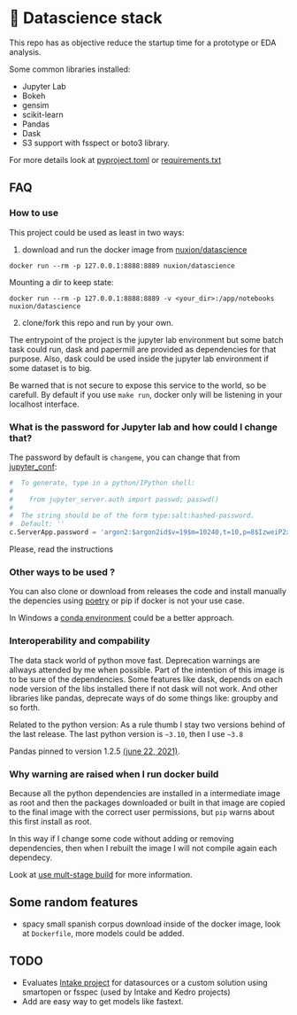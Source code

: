 # :satellite: Datascience stack

This repo has as objective reduce the startup time for a prototype or EDA analysis. 

Some common libraries installed:

- Jupyter Lab
- Bokeh 
- gensim
- scikit-learn
- Pandas
- Dask
- S3 support with fsspect or boto3 library.

For more details look at [pyproject.toml](pyproject.toml) or [requirements.txt](requirements.txt)


## FAQ

### How to use

This project could be used as least in two ways:

1. download and run the docker image from [nuxion/datascience](https://hub.docker.com/repository/docker/nuxion/python)

```
docker run --rm -p 127.0.0.1:8888:8889 nuxion/datascience
```

Mounting a dir to keep state:

```
docker run --rm -p 127.0.0.1:8888:8889 -v <your_dir>:/app/notebooks nuxion/datascience
```


2. clone/fork this repo and run by your own.

The entrypoint of the project is the jupyter lab environment but some batch task could run, dask and papermill are provided as dependencies for that purpose. Also, dask could be used inside the jupyter lab environment if some dataset is to big.

Be warned that is not secure to expose this service to the world, so be carefull. By default if you use `make run`, docker only will be listening in your localhost interface. 


### What is the password for Jupyter lab and how could I change that?

The password by default is `changeme`, you can change that from [jupyter_conf](conf/jupyter_lab_config.py):

```python
#  To generate, type in a python/IPython shell:
# 
#    from jupyter_server.auth import passwd; passwd()
# 
#  The string should be of the form type:salt:hashed-password.
#  Default: ''
c.ServerApp.password = 'argon2:$argon2id$v=19$m=10240,t=10,p=8$IzweiP2xT1dI2D65ElHBDw$q52+kB/xVzK5F4/j4ZunBw'
```

Please, read the instructions 

### Other ways to be used ?

You can also clone or download from releases the code and install manually the depencies using [poetry](https://python-poetry.org/) or pip if docker is not your use case. 

In Windows a [conda environment](https://docs.conda.io/en/latest/) could be a better approach.

### Interoperability and compability

The data stack world of python move fast. Deprecation warnings are allways attended by me when possible. Part of the intention of this image is to be sure of the dependencies. Some features like dask, depends on each node version of the libs installed there if not dask will not work. And other libraries like pandas, deprecate ways of do some things like: groupby and so forth. 

Related to the python version:
As a rule thumb I stay two versions behind of the last release. The last python version is `~3.10`, then I use `~3.8`

Pandas pinned to version 1.2.5 [(june 22, 2021)](https://pandas.pydata.org/pandas-docs/stable/whatsnew/v1.2.5.html).

### Why warning are raised when I run docker build

Because all the python dependencies are installed in a intermediate image as root and then the packages downloaded or built in that image are copied to the final image with the correct user permissions, but `pip` warns about this first install as root. 

In this way if I change some code without adding or removing dependencies, then when I rebuilt the image I will not compile again each dependecy.

Look at [use mult-stage build](https://docs.docker.com/develop/develop-images/multistage-build/) for more information. 

## Some random features

- spacy small spanish corpus download inside of the docker image, look at `Dockerfile`, more models could be added.

## TODO

- Evaluates [Intake project](https://github.com/intake/intake) for datasources or a custom solution using smartopen or fsspec (used by Intake and Kedro projects)
- Add are easy way to get models like fastext.
